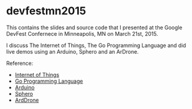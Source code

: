# devfestmn2015

This contains the slides and source code that I presented at the Google DevFest Confernece in Minneapolis, MN on March 21st, 2015. 

I discuss The Internet of Things, The Go Programming Language and did live demos using an Arduino, Sphero and an ArDrone.

Reference:

* [Internet of Things](http://en.wikipedia.org/wiki/Internet_of_Things)
* [Go Programming Language](http://golang.org)
* [Arduino](http://arduino.cc)
* [Sphero](http://www.gosphero.com/)
* [ArdDrone](http://ardrone2.parrot.com/)

